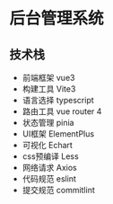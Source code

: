 # 后台管理系统

## 技术栈
- 前端框架 vue3
- 构建工具 Vite3
- 语言选择 typescript
- 路由工具 vue router 4
- 状态管理 pinia
- UI框架 ElementPlus
- 可视化 Echart
- css预编译 Less
- 网络请求 Axios
- 代码规范 eslint
- 提交规范 commitlint

